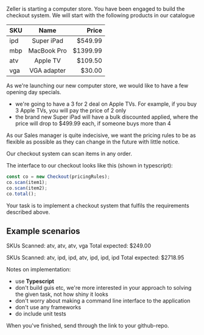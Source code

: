 Zeller is starting a computer store. You have been engaged to build the checkout system. We will start with the following products in our catalogue

| SKU |    Name     |    Price |
| --- | :---------: | -------: |
| ipd | Super iPad  |  $549.99 |
| mbp | MacBook Pro | $1399.99 |
| atv |  Apple TV   |  $109.50 |
| vga | VGA adapter |   $30.00 |

As we're launching our new computer store, we would like to have a few opening day specials.

- we're going to have a 3 for 2 deal on Apple TVs. For example, if you buy 3 Apple TVs, you will pay the price of 2 only
- the brand new Super iPad will have a bulk discounted applied, where the price will drop to $499.99 each, if someone buys more than 4

As our Sales manager is quite indecisive, we want the pricing rules to be as flexible as possible as they can change in the future with little notice.

Our checkout system can scan items in any order.

The interface to our checkout looks like this (shown in typescript):

```typescript
const co = new Checkout(pricingRules);
co.scan(item1);
co.scan(item2);
co.total();
```

Your task is to implement a checkout system that fulfils the requirements described above.

## Example scenarios

SKUs Scanned: atv, atv, atv, vga
Total expected: $249.00

SKUs Scanned: atv, ipd, ipd, atv, ipd, ipd, ipd
Total expected: $2718.95

Notes on implementation:

- use **Typescript**
- don't build guis etc, we're more interested in your approach to solving the given task, not how shiny it looks
- don't worry about making a command line interface to the application
- don't use any frameworks
- do include unit tests

When you've finished, send through the link to your github-repo.
